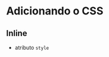 # Adicionando o CSS

## Inline

* atributo `style`

## <style>

* tag html que irá conter o css

## <link>

* arquivo css externo

## @important

* arquivo css externo